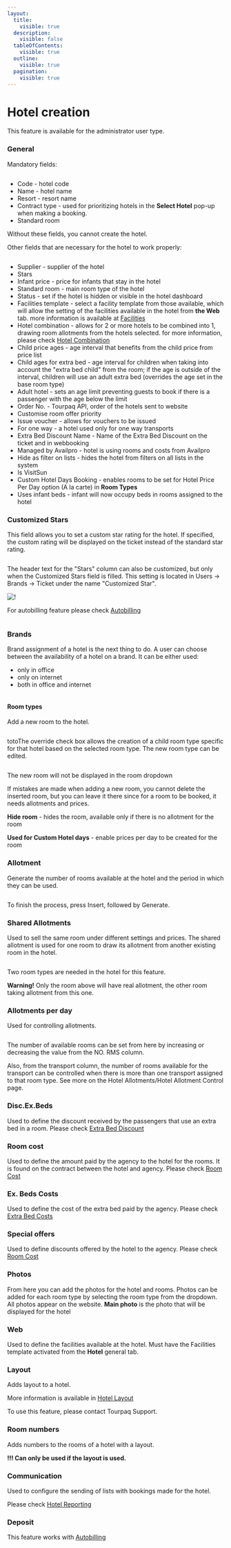 ```yaml
---
layout:
  title:
    visible: true
  description:
    visible: false
  tableOfContents:
    visible: true
  outline:
    visible: true
  pagination:
    visible: true
---
```


# Hotel creation

This feature is available for the administrator user type.

### General <a href="#general" id="general"></a>

Mandatory fields:

<figure><img src="../../.gitbook/assets/image (2) (1) (1) (1) (1) (1) (1) (1) (1) (1) (1) (1) (1) (1) (1) (1) (1) (1) (1) (1).png" alt=""><figcaption></figcaption></figure>

* Code - hotel code
* Name - hotel name
* Resort - resort name
* Contract type - used for prioritizing hotels in the **Select Hotel** pop-up when making a booking.
* Standard room

Without these fields, you cannot create the hotel.

Other fields that are necessary for the hotel to work properly:

<figure><img src="../../.gitbook/assets/image (3) (1) (1) (1) (1) (1) (1) (1) (1) (1) (1) (1) (1) (1) (1) (1) (1) (1) (1) (1).png" alt=""><figcaption></figcaption></figure>

* Supplier - supplier of the hotel
* Stars
* Infant price - price for infants that stay in the hotel
* Standard room - main room type of the hotel
* Status - set if the hotel is hidden or visible in the hotel dashboard
* Facilities template - select a facility template from those available, which will allow the setting of the facilities available in the hotel from **the Web** tab. more information is available at [Facilities](../../facilities.md)
* Hotel combination - allows for 2 or more hotels to be combined into 1, drawing room allotments from the hotels selected. for more information, please check [Hotel Combination](../../hotel-combination.md)
* Child price ages - age interval that benefits from the child price from price list
* Child ages for extra bed - age interval for children when taking into account the "extra bed child" from the room; if the age is outside of the interval, children will use an adult extra bed (overrides the age set in the base room type)
* Adult hotel - sets an age limit preventing guests to book if there is a passenger with the age below the limit
* Order No. - Tourpaq API, order of the hotels sent to website
* Customise room offer priority
* Issue voucher - allows for vouchers to be issued
* For one way - a hotel used only for one way transports
* Extra Bed Discount Name - Name of the Extra Bed Discount on the ticket and in webbooking
* Managed by Availpro - hotel is using rooms and costs from Availpro
* Hide as filter on lists - hides the hotel from filters on all lists in the system
* Is VisitSun
* Custom Hotel Days Booking - enables rooms to be set for Hotel Price Per Day option (A la carte) in **Room Types**
* Uses infant beds - infant will now occupy beds in rooms assigned to the hotel

### **Customized Stars**

This field allows you to set a custom star rating for the hotel. If specified, the custom rating will be displayed on the ticket instead of the standard star rating.

<figure><img src="../../.gitbook/assets/image (5) (1) (1) (1) (1) (1) (1) (1) (1) (1) (1) (1) (1) (1) (1) (1) (1) (1) (1) (1).png" alt=""><figcaption></figcaption></figure>

The header text for the "Stars" column can also be customized, but only when the Customized Stars field is filled. This setting is located in Users → Brands → Ticket under the name "Customized Star".

![!](https://docs.tourpaq.com/assets/images/customized-stars-ticket-79a66eb479e95b0411db857d7fa5c628.png)

For autobilling feature please check [Autobilling](../../autobilling/)

<figure><img src="../../.gitbook/assets/image (7) (1) (1) (1) (1) (1) (1) (1) (1) (1) (1) (1) (1) (1) (1) (1) (1).png" alt=""><figcaption></figcaption></figure>

### Brands <a href="#brand" id="brand"></a>

Brand assignment of a hotel is the next thing to do. A user can choose between the availability of a hotel on a brand. It can be either used:

* only in office
* only on internet
* both in office and internet

<figure><img src="../../.gitbook/assets/image (9) (1) (1) (1) (1) (1) (1) (1) (1) (1) (1) (1) (1) (1) (1).png" alt=""><figcaption></figcaption></figure>

#### Room types <a href="#room-types" id="room-types"></a>

Add a new room to the hotel.

<figure><img src="../../.gitbook/assets/image (10) (1) (1) (1) (1) (1) (1) (1) (1) (1) (1) (1) (1) (1) (1).png" alt=""><figcaption></figcaption></figure>

totoThe override check box allows the creation of a child room type specific for that hotel based on the selected room type. The new room type can be edited.

<figure><img src="../../.gitbook/assets/image (11) (1) (1) (1) (1) (1) (1) (1) (1) (1) (1) (1) (1) (1).png" alt=""><figcaption></figcaption></figure>

The new room will not be displayed in the room dropdown

If mistakes are made when adding a new room, you cannot delete the inserted room, but you can leave it there since for a room to be booked, it needs allotments and prices.

**Hide room** - hides the room, available only if there is no allotment for the room

**Used for Custom Hotel days** - enable prices per day to be created for the room

### Allotment <a href="#allotment" id="allotment"></a>

Generate the number of rooms available at the hotel and the period in which they can be used.

<figure><img src="../../.gitbook/assets/image (13) (1) (1) (1) (1) (1) (1) (1) (1) (1) (1) (1).png" alt=""><figcaption></figcaption></figure>

To finish the process, press Insert, followed by Generate.

### Shared Allotments <a href="#shared-allotments" id="shared-allotments"></a>

Used to sell the same room under different settings and prices. The shared allotment is used for one room to draw its allotment from another existing room in the hotel.

<figure><img src="../../.gitbook/assets/image (14) (1) (1) (1) (1) (1) (1) (1) (1) (1) (1).png" alt=""><figcaption></figcaption></figure>

Two room types are needed in the hotel for this feature.&#x20;

**Warning!** Only the room above will have real allotment, the other room taking allotment from this one.

### Allotments per day <a href="#allotments-per-day" id="allotments-per-day"></a>

Used for controlling allotments.

<figure><img src="../../.gitbook/assets/image (62) (1).png" alt=""><figcaption></figcaption></figure>

The number of available rooms can be set from here by increasing or decreasing the value from the NO. RMS column.

Also, from the transport column, the number of rooms available for the transport can be controlled when there is more than one transport assigned to that room type. See more on the Hotel Allotments/Hotel Allotment Control page.

### Disc.Ex.Beds <a href="#discexbeds" id="discexbeds"></a>

Used to define the discount received by the passengers that use an extra bed in a room. Please check [Extra Bed Discount](discount-extra-beds.md)

### Room cost <a href="#room-cost" id="room-cost"></a>

Used to define the amount paid by the agency to the hotel for the rooms. It is found on the contract between the hotel and agency. Please check [Room Cost](room-cost.md)

### Ex. Beds Costs <a href="#exbeds-costs" id="exbeds-costs"></a>

Used to define the cost of the extra bed paid by the agency. Please check [Extra Bed Costs](extra-beds-costs.md)

### Special offers <a href="#special-offers" id="special-offers"></a>

Used to define discounts offered by the hotel to the agency. Please check [Room Cost](https://docs.tourpaq.com/docs/hotel/room-cost)

### Photos <a href="#photos" id="photos"></a>

From here you can add the photos for the hotel and rooms. Photos can be added for each room type by selecting the room type from the dropdown. All photos appear on the website. **Main photo** is the photo that will be displayed for the hotel

### Web <a href="#web" id="web"></a>

Used to define the facilities available at the hotel. Must have the Facilities template activated from the **Hotel** general tab.

### Layout <a href="#layout" id="layout"></a>

Adds layout to a hotel.

More information is available in [Hotel Layout](hotel-layout.md)

To use this feature, please contact Tourpaq Support.

### Room numbers <a href="#room-numbers" id="room-numbers"></a>

Adds numbers to the rooms of a hotel with a layout.

**!!! Can only be used if the layout is used.**

### Communication <a href="#communication" id="communication"></a>

Used to configure the sending of lists with bookings made for the hotel.

Please check [Hotel Reporting](communication/hotel-reporting.md)

### Deposit <a href="#deposit" id="deposit"></a>

This feature works with [Autobilling](../../autobilling/)
